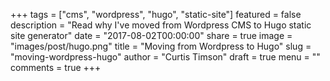 +++
tags = ["cms", "wordpress", "hugo", "static-site"]
featured = false
description = "Read why I've moved from Wordpress CMS to Hugo static site generator"
date = "2017-08-02T00:00:00"
share = true
image = "images/post/hugo.png"
title = "Moving from Wordpress to Hugo"
slug = "moving-wordpress-hugo"
author = "Curtis Timson"
draft = true
menu = ""
comments = true
+++
